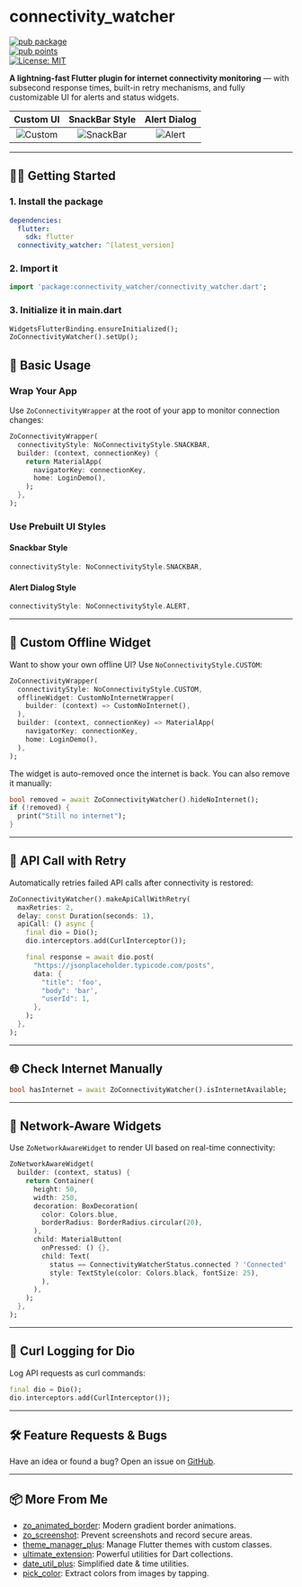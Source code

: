 
# connectivity_watcher

[![pub package](https://img.shields.io/pub/v/connectivity_watcher.svg)](https://pub.dev/packages/connectivity_watcher)  
[![pub points](https://img.shields.io/pub/points/connectivity_watcher?color=2E8B57&label=pub%20points)](https://pub.dev/packages/connectivity_watcher/score)  
[![License: MIT](https://img.shields.io/badge/license-MIT-purple.svg)](https://opensource.org/licenses/MIT)

**A lightning-fast Flutter plugin for internet connectivity monitoring** — with subsecond response times, built-in retry mechanisms, and fully customizable UI for alerts and status widgets.  

| **Custom UI** | **SnackBar Style** | **Alert Dialog** |
|:-------------:|:------------------:|:----------------:|
| ![Custom](https://github.com/Oauth-Celestial/Connectivity_Watcher/assets/119127289/b72c6bcc-d782-4bbf-93fe-a7b63f8ea818) | ![SnackBar](https://github.com/Oauth-Celestial/Connectivity_Watcher/assets/119127289/af375c80-1942-4410-b7ff-cf167c131f7f) | ![Alert](https://github.com/Oauth-Celestial/Connectivity_Watcher/assets/119127289/7b50b018-d863-44e9-afb3-d627cdafd9a2) |

---

## 🧑‍💻 Getting Started

### 1. Install the package

```yaml
dependencies:
  flutter:
    sdk: flutter
  connectivity_watcher: ^[latest_version]
```

### 2. Import it

```dart
import 'package:connectivity_watcher/connectivity_watcher.dart';
```

### 3. Initialize it in main.dart

```dart
WidgetsFlutterBinding.ensureInitialized();
ZoConnectivityWatcher().setUp();
```

## 🔌 Basic Usage

### Wrap Your App

Use `ZoConnectivityWrapper` at the root of your app to monitor connection changes:

```dart
ZoConnectivityWrapper(
  connectivityStyle: NoConnectivityStyle.SNACKBAR,
  builder: (context, connectionKey) {
    return MaterialApp(
      navigatorKey: connectionKey,
      home: LoginDemo(),
    );
  },
);
```

### Use Prebuilt UI Styles

#### Snackbar Style

```dart
connectivityStyle: NoConnectivityStyle.SNACKBAR,
```

#### Alert Dialog Style

```dart
connectivityStyle: NoConnectivityStyle.ALERT,
```

---

## 🧩 Custom Offline Widget

Want to show your own offline UI? Use `NoConnectivityStyle.CUSTOM`:

```dart
ZoConnectivityWrapper(
  connectivityStyle: NoConnectivityStyle.CUSTOM,
  offlineWidget: CustomNoInternetWrapper(
    builder: (context) => CustomNoInternet(),
  ),
  builder: (context, connectionKey) => MaterialApp(
    navigatorKey: connectionKey,
    home: LoginDemo(),
  ),
);
```

The widget is auto-removed once the internet is back. You can also remove it manually:

```dart
bool removed = await ZoConnectivityWatcher().hideNoInternet();
if (!removed) {
  print("Still no internet");
}
```

---

## 🔁 API Call with Retry

Automatically retries failed API calls after connectivity is restored:

```dart
ZoConnectivityWatcher().makeApiCallWithRetry(
  maxRetries: 2,
  delay: const Duration(seconds: 1),
  apiCall: () async {
    final dio = Dio();
    dio.interceptors.add(CurlInterceptor());

    final response = await dio.post(
      "https://jsonplaceholder.typicode.com/posts",
      data: {
        "title": 'foo',
        "body": 'bar',
        "userId": 1,
      },
    );
  },
);
```

---

## 🌐 Check Internet Manually

```dart
bool hasInternet = await ZoConnectivityWatcher().isInternetAvailable;
```

---

## 🧠 Network-Aware Widgets

Use `ZoNetworkAwareWidget` to render UI based on real-time connectivity:

```dart
ZoNetworkAwareWidget(
  builder: (context, status) {
    return Container(
      height: 50,
      width: 250,
      decoration: BoxDecoration(
        color: Colors.blue,
        borderRadius: BorderRadius.circular(20),
      ),
      child: MaterialButton(
        onPressed: () {},
        child: Text(
          status == ConnectivityWatcherStatus.connected ? 'Connected' : 'Disconnected',
          style: TextStyle(color: Colors.black, fontSize: 25),
        ),
      ),
    );
  },
);
```

---

## 🧪 Curl Logging for Dio

Log API requests as curl commands:

```dart
final dio = Dio();
dio.interceptors.add(CurlInterceptor());
```

---

## 🛠️ Feature Requests & Bugs

Have an idea or found a bug? Open an issue on [GitHub](https://github.com/Oauth-Celestial/Connectivity_Watcher/issues).

---

## 📦 More From Me

- [zo_animated_border](https://pub.dev/packages/zo_animated_border): Modern gradient border animations.
- [zo_screenshot](https://pub.dev/packages/zo_screenshot): Prevent screenshots and record secure areas.
- [theme_manager_plus](https://pub.dev/packages/theme_manager_plus): Manage Flutter themes with custom classes.
- [ultimate_extension](https://pub.dev/packages/ultimate_extension): Powerful utilities for Dart collections.
- [date_util_plus](https://pub.dev/packages/date_util_plus): Simplified date & time utilities.
- [pick_color](https://pub.dev/packages/pick_color): Extract colors from images by tapping.
